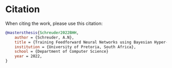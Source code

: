 # Citation

When citing the work, please use this citation:

```bibtex
@mastersthesis{Schreuder2022BHH,
	author = {Schreuder, A.N},
	title = {Training Feedforward Neural Networks using Bayesian Hyper-Heuristics},
	institution = {University of Pretoria, South Africa},
	school = {Department of Computer Science}
	year = 2022,
}
```
